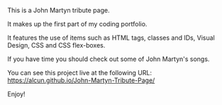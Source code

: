 This is a John Martyn tribute page.

It makes up the first part of my coding portfolio.

It features the use of items such as HTML tags, classes and IDs, Visual Design, CSS  and CSS flex-boxes.

If you have time you should check out some of John Martyn's songs.

You can see this project live at the following URL:
https://alcun.github.io/John-Martyn-Tribute-Page/

Enjoy!
